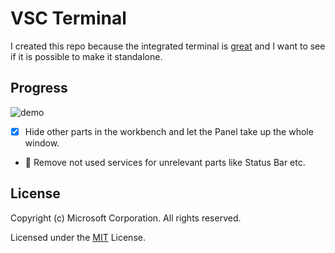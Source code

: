 # VSC Terminal
I created this repo because the integrated terminal is [great](https://github.com/Microsoft/vscode/issues/34442) and I want to see if it is possible to make it standalone.

## Progress
![demo](https://media.giphy.com/media/555tC2i1BUZUufW8Lf/giphy.gif)
* [x] Hide other parts in the workbench and let the Panel take up the whole window.
* :runner: Remove not used services for unrelevant parts like Status Bar etc.

## License

Copyright (c) Microsoft Corporation. All rights reserved.

Licensed under the [MIT](LICENSE.txt) License.
